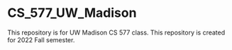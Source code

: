 # CS_577_UW_Madison
This repository is for UW Madison CS 577 class.
This repository is created for 2022 Fall semester.
